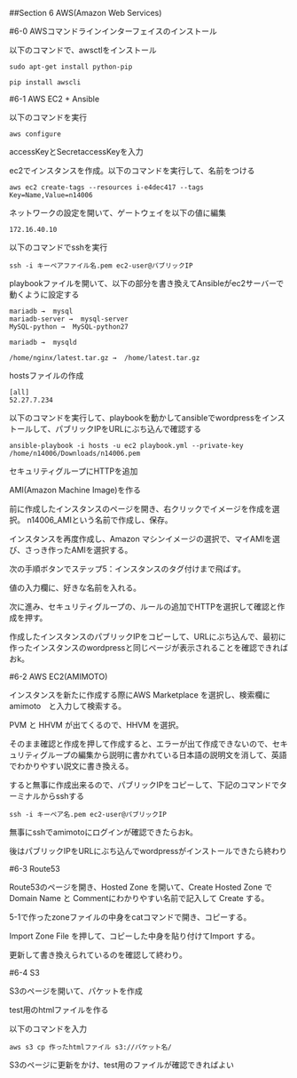 ##Section 6 AWS(Amazon Web Services)

#6-0 AWSコマンドラインインターフェイスのインストール

 以下のコマンドで、awsctlをインストール

    sudo apt-get install python-pip

    pip install awscli

#6-1 AWS EC2 + Ansible

 以下のコマンドを実行

    aws configure

accessKeyとSecretaccessKeyを入力

ec2でインスタンスを作成。以下のコマンドを実行して、名前をつける

    aws ec2 create-tags --resources i-e4dec417 --tags Key=Name,Value=n14006

ネットワークの設定を開いて、ゲートウェイを以下の値に編集

    172.16.40.10

以下のコマンドでsshを実行

    ssh -i キーペアファイル名.pem ec2-user@パブリックIP

playbookファイルを開いて、以下の部分を書き換えてAnsibleがec2サーバーで動くように設定する

    mariadb →  mysql
    mariadb-server →  mysql-server
    MySQL-python →  MySQL-python27

    mariadb →  mysqld

    /home/nginx/latest.tar.gz →  /home/latest.tar.gz

hostsファイルの作成

    [all]
    52.27.7.234

以下のコマンドを実行して、playbookを動かしてansibleでwordpressをインストールして、パブリックIPをURLにぶち込んで確認する

    ansible-playbook -i hosts -u ec2 playbook.yml --private-key /home/n14006/Downloads/n14006.pem

セキュリティグループにHTTPを追加

AMI(Amazon Machine Image)を作る

 前に作成したインスタンスのページを開き、右クリックでイメージを作成を選択。
 n14006_AMIという名前で作成し、保存。

 インスタンスを再度作成し、Amazon マシンイメージの選択で、マイAMIを選び、さっき作ったAMIを選択する。

 次の手順ボタンでステップ5：インスタンスのタグ付けまで飛ばす。

 値の入力欄に、好きな名前を入れる。

 次に進み、セキュリティグループの、ルールの追加でHTTPを選択して確認と作成を押す。

 作成したインスタンスのパブリックIPをコピーして、URLにぶち込んで、最初に作ったインスタンスのwordpressと同じページが表示されることを確認できればおk。

#6-2 AWS EC2(AMIMOTO)

 インスタンスを新たに作成する際にAWS Marketplace を選択し、検索欄にamimoto　と入力して検索する。

 PVM と HHVM が出てくるので、HHVM を選択。

 そのまま確認と作成を押して作成すると、エラーが出て作成できないので、セキュリティグループの編集から説明に書かれている日本語の説明文を消して、英語でわかりやすい説文に書き換える。

 すると無事に作成出来るので、パブリックIPをコピーして、下記のコマンドでターミナルからsshする

    ssh -i キーペア名.pem ec2-user@パブリックIP

 無事にsshでamimotoにログインが確認できたらおk。

 後はパブリックIPをURLにぶち込んでwordpressがインストールできたら終わり

#6-3 Route53

 Route53のページを開き、Hosted Zone を開いて、Create Hosted Zone でDomain Name と Commentにわかりやすい名前で記入して Create する。

 5-1で作ったzoneファイルの中身をcatコマンドで開き、コピーする。

 Import Zone File を押して、コピーした中身を貼り付けてImport する。

 更新して書き換えられているのを確認して終わり。

#6-4 S3

 S3のページを開いて、パケットを作成

 test用のhtmlファイルを作る

 以下のコマンドを入力

    aws s3 cp 作ったhtmlファイル s3://バケット名/

 S3のページに更新をかけ、test用のファイルが確認できればよい



